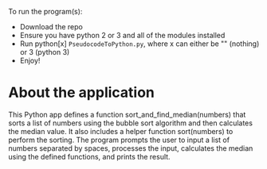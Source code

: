To run the program(s):
* Download the repo
* Ensure you have python 2 or 3 and all of the modules installed
* Run python[x] `PseudocodeToPython.py`, where x can either be "" (nothing) or 3 (python 3)
* Enjoy!

# About the application 
This Python app defines a function sort_and_find_median(numbers) that sorts a list of numbers using the bubble sort algorithm and then calculates the median value. 
It also includes a helper function sort(numbers) to perform the sorting. The program prompts the user to input a list of numbers separated by spaces, processes the input, calculates the median using the defined functions, and prints the result.







